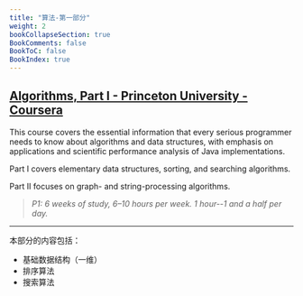 ```yaml
---
title: "算法-第一部分"
weight: 2
bookCollapseSection: true
BookComments: false
BookToC: false
BookIndex: true
---
```


## [Algorithms, Part I - Princeton University - Coursera](https://www.coursera.org/learn/algorithms-part1/home/info)

This course covers the essential information that every serious programmer needs to know about algorithms and data structures, with emphasis on applications and scientific performance analysis of Java implementations.

Part I covers elementary data structures, sorting, and searching algorithms.

Part II focuses on graph- and string-processing algorithms.

> *P1: 6 weeks of study, 6–10 hours per week. 1 hour--1 and  a half per day.*

---

本部分的内容包括：

- 基础数据结构（一维）
- 排序算法
- 搜索算法

